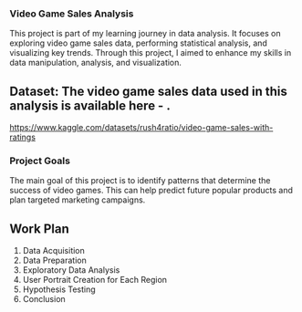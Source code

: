 ### Video Game Sales Analysis
This project is part of my learning journey in data analysis. It focuses on exploring video game sales data, performing statistical analysis, and visualizing key trends. Through this project, I aimed to enhance my skills in data manipulation, analysis, and visualization.

## Dataset: The video game sales data used in this analysis is available here - .
https://www.kaggle.com/datasets/rush4ratio/video-game-sales-with-ratings

### Project Goals
The main goal of this project is to identify patterns that determine the success of video games. This can help predict future popular products and plan targeted marketing campaigns.

## Work Plan
1. Data Acquisition
2. Data Preparation
3. Exploratory Data Analysis
4. User Portrait Creation for Each Region
5. Hypothesis Testing
6. Conclusion